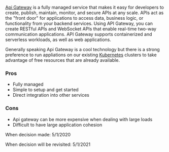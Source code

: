[Api Gateway](https://aws.amazon.com/api-gateway/) is a fully managed service that makes it easy for developers to create, publish, maintain, monitor, and secure APIs at any scale. APIs act as the "front door" for applications to access data, business logic, or functionality from your backend services. Using API Gateway, you can create RESTful APIs and WebSocket APIs that enable real-time two-way communication applications. API Gateway supports containerized and serverless workloads, as well as web applications.

Generally speaking Api Gateway is a cool technology but there is a strong preference to run appliations on our existing [Kubernetes]() clusters to take advantage of free resources that are already available. 

### Pros
* Fully managed
* Simple to setup and get started
* Direct integration into other services

### Cons
* Api gateway can be more expensive when dealing with large loads
* Difficult to have large application cohesion

When decision made: 5/1/2020

When decision will be revisited: 5/1/2021